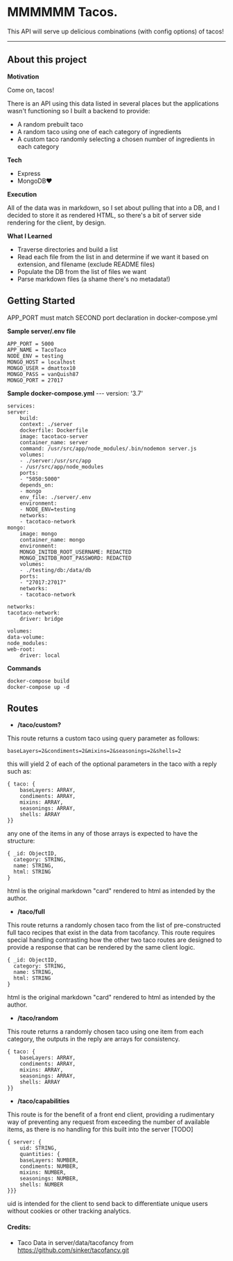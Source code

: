 # MMMMMM Tacos.
This API will serve up delicious combinations (with config options) of tacos!
<hr>

## About this project

__Motivation__

Come on, tacos! 

There is an API using this data listed in several places but the applications wasn't functioning so I built a backend to provide:
- A random prebuilt taco
- A random taco using one of each category of ingredients
- A custom taco randomly selecting a chosen number of ingredients in each category

__Tech__
- Express
- MongoDB❤️

__Execution__

All of the data was in markdown, so I set about pulling that into a DB, and I decided to store it as rendered HTML, so there's a bit of server side rendering for the client, by design.

__What I Learned__

- Traverse directories and build a list
- Read each file from the list in and determine if we want it based on extension, and filename (exclude README files)
- Populate the DB from the list of files we want
- Parse markdown files (a shame there's no metadata!)

## Getting Started
APP_PORT must match SECOND port declaration in docker-compose.yml

__Sample server/.env file__
```
APP_PORT = 5000
APP_NAME = TacoTaco
NODE_ENV = testing
MONGO_HOST = localhost
MONGO_USER = dmattox10
MONGO_PASS = vanQuish87
MONGO_PORT = 27017
```
__Sample docker-compose.yml__
    ---
    version: '3.7'

    services:
    server:
        build:
        context: ./server
        dockerfile: Dockerfile
        image: tacotaco-server
        container_name: server
        command: /usr/src/app/node_modules/.bin/nodemon server.js
        volumes:
        - ./server:/usr/src/app
        - /usr/src/app/node_modules
        ports:
        - "5050:5000"
        depends_on:
        - mongo
        env_file: ./server/.env
        environment:
        - NODE_ENV=testing
        networks:
        - tacotaco-network
    mongo:
        image: mongo
        container_name: mongo
        environment: 
        MONGO_INITDB_ROOT_USERNAME: REDACTED
        MONGO_INITDB_ROOT_PASSWORD: REDACTED
        volumes:
        - ./testing/db:/data/db
        ports:
        - "27017:27017"
        networks:
        - tacotaco-network

    networks:
    tacotaco-network:
        driver: bridge

    volumes:
    data-volume:
    node_modules:
    web-root:
        driver: local
__Commands__
```
docker-compose build
docker-compose up -d
```
## Routes
- __/taco/custom?__

This route returns a custom taco using query parameter as follows:
```
baseLayers=2&condiments=2&mixins=2&seasonings=2&shells=2
```
this will yield 2 of each of the optional parameters in the taco with a reply such as:
```
{ taco: {
    baseLayers: ARRAY,
    condiments: ARRAY,
    mixins: ARRAY,
    seasonings: ARRAY,
    shells: ARRAY
}}
```
any one of the items in any of those arrays is expected to have the structure:
```
{ _id: ObjectID,
  category: STRING,
  name: STRING,
  html: STRING
}
```
html is the original markdown "card" rendered to html as intended by the author.

- __/taco/full__

This route returns a randomly chosen taco from the list of pre-constructed full taco recipes that exist in the data from tacofancy. 
This route requires special handling contrasting how the other two taco routes are designed to provide a response that can be rendered by the same client logic.
```
{ _id: ObjectID,
  category: STRING,
  name: STRING,
  html: STRING
}
```
html is the original markdown "card" rendered to html as intended by the author.

- __/taco/random__

This route returns a randomly chosen taco using one item from each 
category, the outputs in the reply are arrays for consistency.
```
{ taco: {
    baseLayers: ARRAY,
    condiments: ARRAY,
    mixins: ARRAY,
    seasonings: ARRAY,
    shells: ARRAY
}}
```

- __/taco/capabilities__

This route is for the benefit of a front end client, providing a rudimentary way of preventing any request from exceeding the number of available items, as there is no handling for this built into the server [TODO]
```
{ server: { 
    uid: STRING,
    quantities: {
    baseLayers: NUMBER,
    condiments: NUMBER,
    mixins: NUMBER,
    seasonings: NUMBER,
    shells: NUMBER
}}}
```
uid is intended for the client to send back to differentiate unique users without cookies or other tracking analytics.

#### Credits:
- Taco Data in server/data/tacofancy from https://github.com/sinker/tacofancy.git

